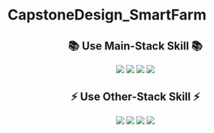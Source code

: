 # CapstoneDesign_SmartFarm
## <div align="center"> 📚 Use Main-Stack Skill 📚 </div>
<div align="center"> <img src="https://img.shields.io/badge/MongoDB-47A248?style=flat-square&logo=MongoDB&logoColor=white"/> <img src="https://img.shields.io/badge/Express-000000?style=flat-square&logo=Express&logoColor=white"/> <img src="https://img.shields.io/badge/React-29B2FE?style=flat-square&logo=React&logoColor=white"/> <img src="https://img.shields.io/badge/NestJS-E0234E?style=flat-square&logo=NestJS&logoColor=white"/> </div> 

## <div align="center">⚡ Use Other-Stack Skill ⚡</div>
<div align="center"> <img src="https://img.shields.io/badge/Raspberry Pi-A22846?style=flat-square&logo=raspberrypi&logoColor=white"/> <img src="https://img.shields.io/badge/Google Cloud-4285F4?style=flat-square&logo=googlecloud&logoColor=white"/> <img src="https://img.shields.io/badge/Socket.io-010101?style=flat-square&logo=socketdotio&logoColor=white"/> <img src="https://img.shields.io/badge/Chart.js-FF6384?style=flat-square&logo=chartdotjs&logoColor=white"/>
